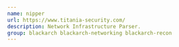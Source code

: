 ```yaml
---
name: nipper
url: https://www.titania-security.com/
description: Network Infrastructure Parser.
group: blackarch blackarch-networking blackarch-recon
---
```

